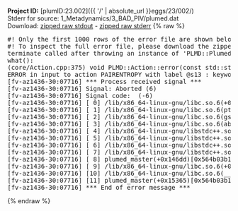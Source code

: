 **Project ID:** [plumID:23.002]({{ '/' | absolute_url }}eggs/23/002/)  
Stderr for source:  1_Metadynamics/3_BAD_PIV/plumed.dat   
Download: [zipped raw stdout](plumed.dat.plumed_master.stdout.txt.zip) - [zipped raw stderr](plumed.dat.plumed_master.stderr.txt.zip) 
{% raw %}
<pre>
#! Only the first 1000 rows of the error file are shown below
#! To inspect the full error file, please download the zipped raw stderr file above
terminate called after throwing an instance of 'PLMD::Plumed::ExceptionError'
what():
(core/Action.cpp:375) void PLMD::Action::error(const std::string&) const
ERROR in input to action PAIRENTROPY with label @s13 : keyword GRID_BIN is compulsory for this action
[fv-az1436-30:07716] *** Process received signal ***
[fv-az1436-30:07716] Signal: Aborted (6)
[fv-az1436-30:07716] Signal code:  (-6)
[fv-az1436-30:07716] [ 0] /lib/x86_64-linux-gnu/libc.so.6(+0x45330)[0x7f24bd645330]
[fv-az1436-30:07716] [ 1] /lib/x86_64-linux-gnu/libc.so.6(pthread_kill+0x11c)[0x7f24bd69eb2c]
[fv-az1436-30:07716] [ 2] /lib/x86_64-linux-gnu/libc.so.6(gsignal+0x1e)[0x7f24bd64527e]
[fv-az1436-30:07716] [ 3] /lib/x86_64-linux-gnu/libc.so.6(abort+0xdf)[0x7f24bd6288ff]
[fv-az1436-30:07716] [ 4] /lib/x86_64-linux-gnu/libstdc++.so.6(+0xa5ff5)[0x7f24bdaa5ff5]
[fv-az1436-30:07716] [ 5] /lib/x86_64-linux-gnu/libstdc++.so.6(+0xbb0da)[0x7f24bdabb0da]
[fv-az1436-30:07716] [ 6] /lib/x86_64-linux-gnu/libstdc++.so.6(_ZSt10unexpectedv+0x0)[0x7f24bdaa5a55]
[fv-az1436-30:07716] [ 7] /lib/x86_64-linux-gnu/libstdc++.so.6(+0xa5a6f)[0x7f24bdaa5a6f]
[fv-az1436-30:07716] [ 8] plumed_master(+0x146dd)[0x564b03b196dd]
[fv-az1436-30:07716] [ 9] /lib/x86_64-linux-gnu/libc.so.6(+0x2a1ca)[0x7f24bd62a1ca]
[fv-az1436-30:07716] [10] /lib/x86_64-linux-gnu/libc.so.6(__libc_start_main+0x8b)[0x7f24bd62a28b]
[fv-az1436-30:07716] [11] plumed_master(+0x15365)[0x564b03b1a365]
[fv-az1436-30:07716] *** End of error message ***
</pre>
{% endraw %}
